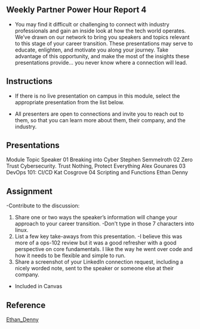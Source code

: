 ## Weekly Partner Power Hour Report 4

- You may find it difficult or challenging to connect with industry professionals and gain an inside look at how the tech world operates. We’ve drawn on our network to bring you speakers and topics relevant to this stage of your career transition. These presentations may serve to educate, enlighten, and motivate you along your journey. Take advantage of this opportunity, and make the most of the insights these presentations provide… you never know where a connection will lead.

## Instructions

- If there is no live presentation on campus in this module, select the appropriate presentation from the list below.

- All presenters are open to connections and invite you to reach out to them, so that you can learn more about them, their company, and the industry.

## Presentations

Module	Topic	Speaker
01	Breaking into Cyber	Stephen Semmelroth
02	Zero Trust Cybersecurity. Trust Nothing, Protect Everything	Alex Gounares
03	DevOps 101: CI/CD	Kat Cosgrove
04	Scripting and Functions	Ethan Denny

## Assignment

-Contribute to the discussion:

1. Share one or two ways the speaker’s information will change your approach to your career transition.
-Don't type in those 7 characters into linux.
2. List a few key take-aways from this presentation.
-I believe this was more of a ops-102 review but it was a good refresher with a good perspective on core fundamentals. I like the way he went over code and how it needs to be flexible and simple to run.
3. Share a screenshot of your LinkedIn connection request, including a nicely worded note, sent to the speaker or someone else at their company.

- Included in Canvas

## Reference 

[Ethan_Denny](https://youtu.be/4NQFsecbd3E)

